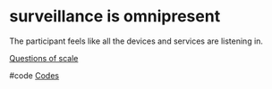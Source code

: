 # surveillance is omnipresent
The participant feels like all the devices and services are listening in.

[Questions of scale](output/themes/Questions%20of%20scale.md)

#code [Codes](output/codes/Codes.md) 